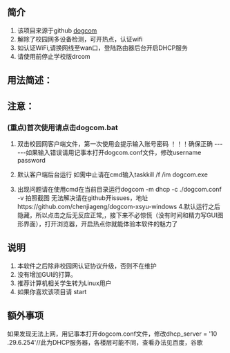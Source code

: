 ## 简介
1. 该项目来源于github [dogcom](https://github.com/mchome/dogcom)
2. 解除了校园网多设备检测，可开热点，认证wifi
3. 如认证WiFi,请换网线至wan口，登陆路由器后台开启DHCP服务
4. 请使用前停止学校版drcom
## 用法简述：
## 注意：
### (重点)首次使用请点击dogcom.bat
1. 双击校园网客户端文件，第一次使用会提示输入账号密码 ！！！确保正确
------如果输入错误请用记事本打开dogcom.conf文件，修改username password
2. 默认客户端后台运行 如需中止请在cmd输入taskkill /f /im dogcom.exe

3. 出现问题请在使用cmd在当前目录运行dogcom -m dhcp -c ./dogcom.conf -v
拍照截图
无法解决请在github开issues，地址https://github.com/chenjiageng/dogcom-xsyu-windows
4.默认运行之后隐藏，所以点击之后无反应正常,，接下来不必惊慌（没有时间和精力写GUI图形界面），打开浏览器，开启热点你就能体验本软件的魅力了

## 说明
1. 本软件之后除非校园网认证协议升级，否则不在维护
2. 没有增加GUI的打算。
3. 推荐计算机相关学生转为Linux用户
4. 如果你喜欢该项目请 start


## 额外事项
如果发现无法上网，用记事本打开dogcom.conf文件，修改dhcp_server = '10 .29.6.254'//此为DHCP服务器，各楼层可能不同，查看办法见百度，谷歌
